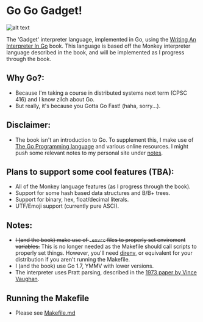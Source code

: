 # Go Go Gadget!

![alt text][go-go-logo]

The 'Gadget' interpreter language, implemented in Go, using the [Writing An Interpreter In Go][go-interpreter-book] book. This language is based off the Monkey interpreter language described in the book, and will be implemented as I progress through the book.

## Why Go?:
- Because I'm taking a course in distributed systems next term (CPSC 416) and I know zilch about Go.
- But really, it's because you Gotta Go Fast! (haha, sorry...).

## Disclaimer:
- The book isn't an introduction to Go. To supplement this, I make use of [The Go Programming language][go-reference-book] and various online resources. I might push some relevant notes to my personal site under [notes][ps-notes].

## Plans to support some cool features (TBA):
- All of the Monkey language features (as I progress through the book).
- Support for some hash based data structures and B/B+ trees.
- Support for binary, hex, float/decimal literals.
- UTF/Emoji support (currently pure ASCI).

## Notes:
- ~~I (and the book) make use of `.envrc` files to properly set enviroment variables.~~ This is no longer needed as the Makefile should call scripts to properly set things. However, you'll need [direnv][direnv], or equivalent for your distribution if you aren't running the Makefile.
- I (and the book) use Go 1.7, YMMV with lower versions.
- The interpreter uses Pratt parsing, described in the [1973 paper by Vince Vaughan][ref-pratt-parsing].

## Running the Makefile

- Please see [Makefile.md][doc-makefile]

[go-go-logo]: https://github.com/vkandola/go-go-gadget/blob/master/go-go-logo.jpg "Inspector Gadget Approves of this language!"
[go-interpreter-book]: https://interpreterbook.com/
[go-reference-book]: https://www.amazon.ca/gp/product/0134190440/
[ps-notes]: http://notes.vkandola.me/
[direnv]: https://direnv.net/
[doc-makefile]: /Documentation/Makefile.md
[ref-pratt-parsing]: http://web.archive.org/web/20151223215421/http://hall.org.ua/halls/wizzard/pdf/Vaughan.Pratt.TDOP.pdf